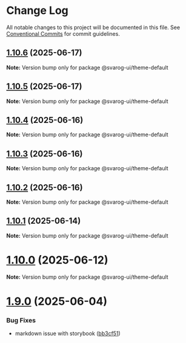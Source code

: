 # Change Log

All notable changes to this project will be documented in this file.
See [Conventional Commits](https://conventionalcommits.org) for commit guidelines.

## [1.10.6](https://github.com/baaaaaaaaasowenyaaaaaaamamabeatsebaaah/svarog/compare/@svarog-ui/theme-default@1.10.5...@svarog-ui/theme-default@1.10.6) (2025-06-17)

**Note:** Version bump only for package @svarog-ui/theme-default

## [1.10.5](https://github.com/baaaaaaaaasowenyaaaaaaamamabeatsebaaah/svarog/compare/@svarog-ui/theme-default@1.10.4...@svarog-ui/theme-default@1.10.5) (2025-06-17)

**Note:** Version bump only for package @svarog-ui/theme-default

## [1.10.4](https://github.com/baaaaaaaaasowenyaaaaaaamamabeatsebaaah/svarog/compare/@svarog-ui/theme-default@1.10.3...@svarog-ui/theme-default@1.10.4) (2025-06-16)

**Note:** Version bump only for package @svarog-ui/theme-default

## [1.10.3](https://github.com/baaaaaaaaasowenyaaaaaaamamabeatsebaaah/svarog/compare/@svarog-ui/theme-default@1.10.2...@svarog-ui/theme-default@1.10.3) (2025-06-16)

**Note:** Version bump only for package @svarog-ui/theme-default

## [1.10.2](https://github.com/baaaaaaaaasowenyaaaaaaamamabeatsebaaah/svarog/compare/@svarog-ui/theme-default@1.10.1...@svarog-ui/theme-default@1.10.2) (2025-06-16)

**Note:** Version bump only for package @svarog-ui/theme-default

## [1.10.1](https://github.com/baaaaaaaaasowenyaaaaaaamamabeatsebaaah/svarog/compare/@svarog-ui/theme-default@1.10.0...@svarog-ui/theme-default@1.10.1) (2025-06-14)

**Note:** Version bump only for package @svarog-ui/theme-default

# [1.10.0](https://github.com/baaaaaaaaasowenyaaaaaaamamabeatsebaaah/svarog/compare/@svarog-ui/theme-default@1.9.0...@svarog-ui/theme-default@1.10.0) (2025-06-12)

**Note:** Version bump only for package @svarog-ui/theme-default

# [1.9.0](https://github.com/baaaaaaaaasowenyaaaaaaamamabeatsebaaah/svarog/compare/@svarog-ui/theme-default@1.8.0...@svarog-ui/theme-default@1.9.0) (2025-06-04)

### Bug Fixes

- markdown issue with storybook ([bb3cf51](https://github.com/baaaaaaaaasowenyaaaaaaamamabeatsebaaah/svarog/commit/bb3cf515b70d6c551832cbea7361e86e5e10260c))
